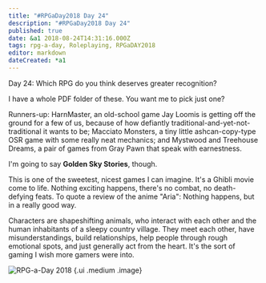 ```yaml
---
title: "#RPGaDay2018 Day 24"
description: "#RPGaDay2018 Day 24"
published: true
date: &a1 2018-08-24T14:31:16.000Z
tags: rpg-a-day, Roleplaying, RPGaDAY2018
editor: markdown
dateCreated: *a1
---
```


Day 24: Which RPG do you think deserves greater recognition?

I have a whole PDF folder of these. You want me to pick just one?

<!-- more -->

Runners-up: HarnMaster, an old-school game Jay Loomis is getting off the ground for a few of us, because of how defiantly traditional-and-yet-not-traditional it wants to be; Macciato Monsters, a tiny little ashcan-copy-type OSR game with some really neat mechanics; and Mystwood and Treehouse Dreams, a pair of games from Gray Pawn that speak with earnestness.

I'm going to say **Golden Sky Stories**, though.

This is one of the sweetest, nicest games I can imagine. It's a Ghibli movie come to life. Nothing exciting happens, there's no combat, no death-defying feats. To quote a review of the anime "Aria": Nothing happens, but in a really good way.

Characters are shapeshifting animals, who interact with each other and the human inhabitants of a sleepy country village. They meet each other, have misunderstandings, build relationships, help people through rough emotional spots, and just generally act from the heart. It's the sort of gaming I wish more gamers were into.

![RPG-a-Day 2018](/assets/rpg/RPG-a-Day%202018.jpg) {.ui .medium .image}